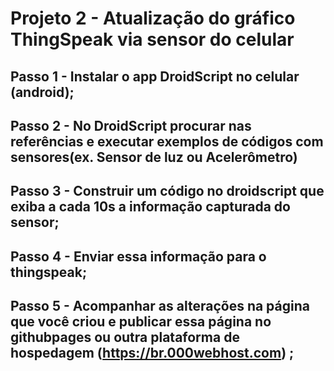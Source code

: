 # Projeto 2 - Atualização do gráfico ThingSpeak via sensor do celular

## Passo 1 - Instalar o app DroidScript no celular (android);
## Passo 2 - No DroidScript procurar nas referências e executar exemplos de códigos com sensores(ex. Sensor de luz ou Acelerômetro) 
## Passo 3 - Construir um código no droidscript que exiba a cada 10s a informação capturada do sensor;
## Passo 4 - Enviar essa informação para o thingspeak;
## Passo 5 - Acompanhar as alterações na página que você criou e publicar essa página no githubpages ou outra plataforma de hospedagem (https://br.000webhost.com) ; 
